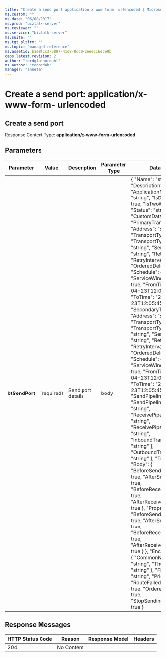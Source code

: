```yaml
---
title: "Create a send port application x www form  urlencoded | Microsoft Docs"
ms.custom: ""
ms.date: "06/08/2017"
ms.prod: "biztalk-server"
ms.reviewer: ""
ms.service: "biztalk-server"
ms.suite: ""
ms.tgt_pltfrm: ""
ms.topic: "managed-reference"
ms.assetid: b1e8fcc3-5897-41d8-8cc0-2eeec16ece9b
caps.latest.revision: 2
author: "tordgladnordahl"
ms.author: "tonordah"
manager: "anneta"
---
```

# Create a send port: application/x-www-form-  urlencoded
## Create a send port		
							
  Response Content Type: **application/x-www-form-urlencoded**							
							
## Parameters							
							
							
							
Parameter|Value  |Description  |Parameter Type|Data Type|							
---------|---------|---------|---------|---------							
**btSendPort** |(required)|Send port details|body|{ "Name": "string", "Description": "string", "ApplicationName": "string", "IsDynamic": true, "IsTwoWay": true, "Status": "string", "CustomData": "string", "PrimaryTransport": { "Address": "string", "TransportType": "string", "TransportTypeData": "string", "SendHandler": "string", "RetryCount": 0, "RetryInterval": 0, "OrderedDelivery": true, "Schedule": { "ServiceWindowEnabled": true, "FromTime": "2017-04-23T12:05:45.991Z", "ToTime": "2017-04-23T12:05:45.991Z" } }, "SecondaryTransport": { "Address": "string", "TransportType": "string", "TransportTypeData": "string", "SendHandler": "string", "RetryCount": 0, "RetryInterval": 0, "OrderedDelivery": true, "Schedule": { "ServiceWindowEnabled": true, "FromTime": "2017-04-23T12:05:45.991Z", "ToTime": "2017-04-23T12:05:45.991Z" } }, "SendPipeline": "string", "SendPipelineData": "string", "ReceivePipeline": "string", "ReceivePipelineData": "string", "InboundTransforms": [ "string" ], "OutboundTransforms": [ "string" ], "Tracking": { "Body": { "BeforeSendPipeline": true, "AfterSendPipeline": true, "BeforeReceivePipeline": true, "AfterReceivePipeline": true }, "Property": { "BeforeSendPipeline": true, "AfterSendPipeline": true, "BeforeReceivePipeline": true, "AfterReceivePipeline": true } }, "EncryptionCert": { "CommonName": "string", "Thumbprint": "string" }, "Filter": "string", "Priority": 0, "RouteFailedMessage": true, "OrderedDelivery": true, "StopSendingOnFailure": true }     |  							
						
							
## Response Messages							
							
							
HTTP Status Code  |Reason  |Response Model  |Headers  							
---------|---------|---------|---------							
204     |  No Content       |         |        |							
